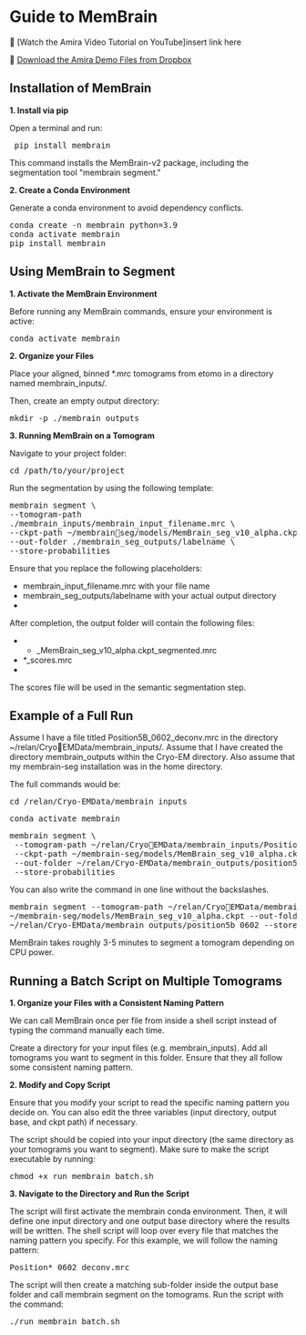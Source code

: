 # Guide to MemBrain

🎥 [Watch the Amira Video Tutorial on YouTube]insert link here

📁 [Download the Amira Demo Files from Dropbox](https://www.dropbox.com/scl/fo/kh47pz9wit94us4fq7flj/AFrUL6RYBU-xZPT5ArRcZXg?rlkey=lb65rlut0m3pgckli7ksedi5i&st=37zq9kb6&dl=0)

## Installation of MemBrain

**1. Install via pip**

Open a terminal and run: 

<pre> pip install membrain </pre>

This command installs the MemBrain-v2 package, including the segmentation tool "membrain segment."

**2. Create a Conda Environment**

Generate a conda environment to avoid dependency conflicts.
<pre>conda create -n membrain python=3.9
conda activate membrain
pip install membrain</pre>

## Using MemBrain to Segment

**1. Activate the MemBrain Environment**

Before running any MemBrain commands, ensure your environment is active: 

<pre>conda activate membrain</pre>

**2. Organize your Files**

Place your aligned, binned *.mrc tomograms from etomo in a directory named 
membrain_inputs/.

Then, create an empty output directory:

<pre>mkdir -p ./membrain_outputs</pre>

**3. Running MemBrain on a Tomogram**

Navigate to your project folder: 

<pre>cd /path/to/your/project</pre>

Run the segmentation by using the following template:

<pre>membrain segment \
--tomogram-path 
./membrain_inputs/membrain_input_filename.mrc \
--ckpt-path ~/membrainseg/models/MemBrain_seg_v10_alpha.ckpt \
--out-folder ./membrain_seg_outputs/labelname \
--store-probabilities </pre>

Ensure that you replace the following placeholders: 
- membrain_input_filename.mrc with your file name
- membrain_seg_outputs/labelname with your actual output directory
- 
After completion, the output folder will contain the following files:
- * _MemBrain_seg_v10_alpha.ckpt_segmented.mrc
- *_scores.mrc
- 
The scores file will be used in the semantic segmentation step.

## Example of a Full Run

Assume I have a file titled Position5B_0602_deconv.mrc in the directory ~/relan/CryoEMData/membrain_inputs/. Assume that I have created the directory membrain_outputs
within the Cryo-EM directory. Also assume that my membrain-seg installation was in the home 
directory. 

The full commands would be:

<pre>cd /relan/Cryo-EMData/membrain_inputs</pre>
<pre>conda activate membrain</pre>
<pre>membrain segment \
 --tomogram-path ~/relan/CryoEMData/membrain_inputs/Position5B_0602_deconv.mrc \
 --ckpt-path ~/membrain-seg/models/MemBrain_seg_v10_alpha.ckpt \
 --out-folder ~/relan/Cryo-EMData/membrain_outputs/position5b_0602 \
 --store-probabilities</pre>
 
You can also write the command in one line without the backslashes. 

<pre>membrain segment --tomogram-path ~/relan/CryoEMData/membrain_inputs/Position5B_0602_deconv.mrc --ckpt-path 
~/membrain-seg/models/MemBrain_seg_v10_alpha.ckpt --out-folder 
~/relan/Cryo-EMData/membrain_outputs/position5b_0602 --store-probabilities</pre>

MemBrain takes roughly 3-5 minutes to segment a tomogram depending on CPU power.

## Running a Batch Script on Multiple Tomograms

**1. Organize your Files with a Consistent Naming Pattern**

We can call MemBrain once per file from inside a shell script instead of typing the 
command manually each time. 

Create a directory for your input files (e.g. membrain_inputs). Add all tomograms you want 
to segment in this folder. Ensure that they all follow some consistent naming pattern.

**2. Modify and Copy Script**

Ensure that you modify your script to read the specific naming pattern you decide on. You 
can also edit the three variables (input directory, output base, and ckpt path) if necessary. 

The script should be copied into your input directory (the same directory as your tomograms 
you want to segment). Make sure to make the script executable by running:

<pre>chmod +x run_membrain_batch.sh</pre>

**3. Navigate to the Directory and Run the Script**

The script will first activate the membrain conda environment. Then, it will define one input 
directory and one output base directory where the results will be written. The shell script 
will loop over every file that matches the naming pattern you specify. For this example, we 
will follow the naming pattern:

<pre>Position*_0602_deconv.mrc</pre>

The script will then create a matching sub-folder inside the output base folder and call 
membrain segment on the tomograms. 
Run the script with the command:

<pre>./run_membrain_batch.sh</pre>

